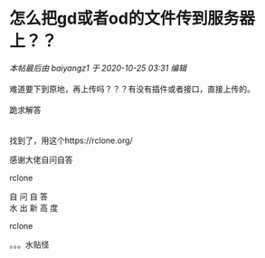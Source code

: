 # 怎么把gd或者od的文件传到服务器上？？


<i class="pstatus"> 本帖最后由 baiyangz1 于 2020-10-25 03:31 编辑 </i><br />
<br />
难道要下到原地，再上传吗？？？有没有插件或者接口，直接上传的。<br />
<br />
跪求解答<br />
<br />
<br />
找到了，用这个https://rclone.org/

感谢大佬自问自答<img src="static/image/smiley/default/lol.gif" smilieid="12" border="0" alt="" />

rclone

自 问 自 答<br />
水 出 新 高 度

rclone

。。。水贴怪
